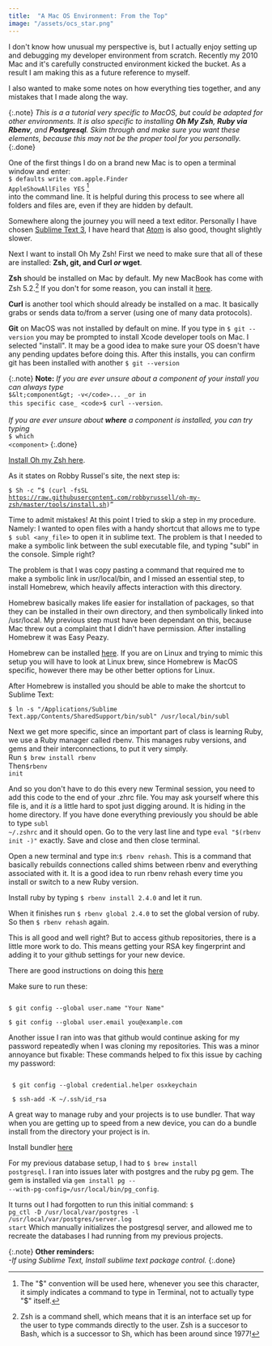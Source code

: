 ```yaml
---
title:  "A Mac OS Environment: From the Top"
image: "/assets/ocs_star.png"
---
```

I don't know how unusual my perspective is, but I actually enjoy setting up and debugging my developer environment from scratch. Recently my 2010 Mac and it's carefully constructed environment kicked the bucket. As a result I am making this as a future reference to myself.

I also wanted to make some notes on how everything ties together, and any mistakes that I made along the way.

{:.note}
_This is a a tutorial very specific to MacOS, but could be adapted for other environments. It is also specific to installing __Oh My Zsh__, __Ruby via Rbenv__, and __Postgresql__.  Skim through and make sure you want these elements, because this may not be the proper tool for you personally._
{:.done}

One of the first things I do on a brand new Mac is to open a terminal window and enter:<br>
<code>$ defaults write com.apple.Finder AppleShowAllFiles YES</code> [^1]<br>
into the command line. It is helpful during this process to see where all folders and files are, even if they are hidden by default.

Somewhere along the journey you will need a text editor. Personally I have chosen [Sublime Text 3](https://www.sublimetext.com/3), I have heard that [Atom](https://atom.io/) is also good, thought slightly slower.

Next I want to install Oh My Zsh! First we need to make sure that all of these are installed: __Zsh, git, and Curl _or_  wget__.

__Zsh__ should be installed on Mac by default.  My new MacBook has come with Zsh 5.2.[^n] If you don't for some reason, you can install it [here](github.com/robbyrussell/oh-my-zsh/wiki/Installing-ZSH).

__Curl__ is another tool which should already be installed on a mac. It basically grabs or sends data to/from a server (using one of many data protocols).

__Git__ on MacOS was not installed by default on mine. If you type in <code>$ git --version</code> you may be prompted to install Xcode developer tools on Mac. I selected "install". It may be a good idea to make sure your OS doesn't have any pending updates before doing this. After this installs, you can confirm git has been installed with another <code>$ git --version</code>

{:.note}
__Note:__ _If you are ever unsure about a component of your install you can always type_ <br>
<code>$&lt;component&gt; -v</code>... _or in this specific case_ <code>$ curl --version</code>.<br>
<br>
 _If you are ever unsure about __where__ a component is installed, you can try typing_ <br>
 <code>$ which &lt;component&gt;</code>
{:.done}

[Install Oh my Zsh here](https://github.com/robbyrussell/oh-my-zsh#basic-installation).

As it states on Robby Russel's site, the next step is: <br>

<code>$ Sh -c “$ (curl -fsSL https://raw.githubusercontent.com/robbyrussell/oh-my-zsh/master/tools/install.sh)”</code>

Time to admit mistakes! At this point I tried to skip a step in my procedure. Namely: I wanted to open files with a handy shortcut that allows me to type <code>$ subl &lt;any_file&gt;</code> to open it in sublime text. The problem is that I needed to make a symbolic link between the subl executable file, and typing "subl" in the console.  Simple right?

The problem is that I was copy pasting a command that required me to make a symbolic link in usr/local/bin, and I missed an essential step, to install Homebrew, which heavily affects interaction with this directory.

Homebrew basically makes life easier for installation of packages, so that they can be installed in their own directory, and then symbolically linked into /usr/local. My previous step must have been dependant on this, because Mac threw out a complaint that I didn't have permission.  After installing Homebrew it was Easy Peazy.

Homebrew can be installed [here](https://brew.sh/).
If you are on Linux and trying to mimic this setup you will have to look at Linux brew, since Homebrew is MacOS specific, however there may be other better options for Linux.

After Homebrew is installed you should be able to make the shortcut to Sublime Text:

<code>$ ln -s "/Applications/Sublime Text.app/Contents/SharedSupport/bin/subl" /usr/local/bin/subl</code>

Next we get more specific, since an important part of class is learning Ruby, we use a Ruby manager called rbenv. This manages ruby versions, and gems and their interconnections, to put it very simply. <br>
Run <code>$ brew install rbenv</code><br>
Then<code>$rbenv init</code><br>

And so you don't have to do this every new Terminal session, you need to add this code to the end of your .zhrc file.  You may ask yourself where this file is, and it _is_ a little hard to spot just digging around. It is hiding in the home directory. If you have done everything previously you should be able to type <code>subl ~/.zshrc</code> and it should open.  Go to the very last line and type <code>eval "$(rbenv init -)"</code> exactly. Save and close and then close terminal.

Open a new terminal and type in:<code>$ rbenv rehash</code>. This is a command that basically rebuilds connections called shims between rbenv and everything associated with it.  It is a good idea to run rbenv rehash every time you install or switch to a new Ruby version.

Install ruby by typing <code>$ rbenv install 2.4.0</code> and let it run.

When it finishes run <code>$ rbenv global 2.4.0</code> to set the global version of ruby. So then <code>$ rbenv rehash</code> again.

This is all good and well right? But to access github repositories, there is a little more work to do. This means getting your RSA key fingerprint and adding it to your github settings for your new device.

There are good instructions on doing this [here](https://help.github.com/articles/generating-a-new-ssh-key-and-adding-it-to-the-ssh-agent/)

Make sure to run these:

<code>
$ git config --global user.name "Your Name"<br>
$ git config --global user.email you@example.com
</code>

Another issue I ran into was that github would continue asking for my password repeatedly when I was cloning my repositories.  This was a minor annoyance but fixable:
These commands helped to fix this issue by caching my password:

<code>
 $ git config --global credential.helper osxkeychain <br>
 $ ssh-add -K ~/.ssh/id_rsa	
</code>


A great way to manage ruby and your projects is to use bundler.  That way when you are getting up to speed from a new device, you can do a bundle install from the directory your project is in.

Install bundler [here](https://github.com/bundler/bundler)

For my previous database setup, I had to <code>$ brew install postgresql</code>. I ran into issues later with postgres and the ruby pg gem.  The gem is installed via <code>gem install pg -- --with-pg-config=/usr/local/bin/pg_config</code>. 

It turns out I had forgotten to run this initial command: 
<code>$ pg_ctl -D /usr/local/var/postgres -l /usr/local/var/postgres/server.log start</code>
Which manually initializes the postgresql server, and allowed me to recreate the databases I had running from my previous projects.

{:.note}
__Other reminders:__<br>
_-If using Sublime Text, Install sublime text package control._
{:.done}

[^1]: The "$" convention will be used here, whenever you see this character, it simply indicates a command to type in Terminal, not to actually type "$" itself.

[^n]: Zsh is a command shell, which means that it is an interface set up for the user to type commands directly to the user. Zsh is a succesor to Bash, which is a successor to Sh, which has been around since 1977!
